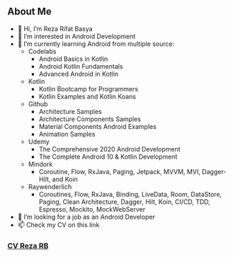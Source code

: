 ## About Me

- 👋 Hi, I’m Reza Rifat Basya
- 👀 I’m interested in Android Development
- 🌱 I’m currently learning Android from multiple source:
  - Codelabs
    - Android Basics in Kotlin
    - Android Kotlin Fundamentals
    - Advanced Android in Kotlin
  - Kotlin
    - Kotlin Bootcamp for Programmers
    - Kotlin Examples and Kotlin Koans
  - Github
    - Architecture Samples
    - Architecture Components Samples
    - Material Components Android Examples
    - Animation Samples
  - Udemy
    - The Comprehensive 2020 Android Development
    - The Complete Android 10 & Kotlin Development
  - Mindork
    - Coroutine, Flow, RxJava, Paging, Jetpack, MVVM, MVI, Dagger-Hilt, and Koin
  - Raywenderlich
    - Coroutines, Flow, RxJava, Binding, LiveData, Room, DataStore, Paging, Clean Architecture, Dagger, Hilt, Koin, CI/CD, TDD, Espresso, Mockito, MockWebServer
- 💞️ I’m looking for a job as an Android Developer
- 📫 Check my CV on this link

### [CV Reza RB](https://raw.githubusercontent.com/rezaerbe/rezaerbe/main/CV%20Reza%20RB.png)
